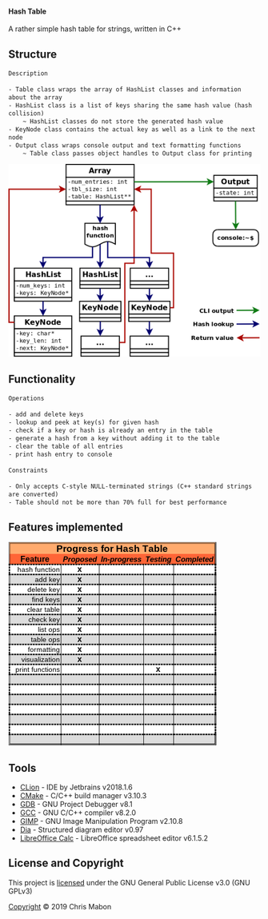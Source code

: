 #### Hash Table

A rather simple hash table for strings, written in C++

## Structure

```
Description

- Table class wraps the array of HashList classes and information about the array
- HashList class is a list of keys sharing the same hash value (hash collision)
    ~ HashList classes do not store the generated hash value
- KeyNode class contains the actual key as well as a link to the next node
- Output class wraps console output and text formatting functions
    ~ Table class passes object handles to Output class for printing
```

![Hash table structural diagram](images/structure.png)

## Functionality

```
Operations

- add and delete keys
- lookup and peek at key(s) for given hash
- check if a key or hash is already an entry in the table
- generate a hash from a key without adding it to the table
- clear the table of all entries
- print hash entry to console

Constraints

- Only accepts C-style NULL-terminated strings (C++ standard strings are converted)
- Table should not be more than 70% full for best performance
```
## Features implemented

![Progress chart](images/progress.png)

## Tools

* [CLion](https://www.jetbrains.com/clion/documentation/) -  IDE by Jetbrains v2018.1.6
* [CMake](https://cmake.org/documentation/) - C/C++ build manager v3.10.3
* [GDB](https://www.gnu.org/software/gdb/documentation/) - GNU Project Debugger v8.1
* [GCC](https://gcc.gnu.org/onlinedocs/) - GNU C/C++ compiler v8.2.0
* [GIMP](https://www.gimp.org/) - GNU Image Manipulation Program v2.10.8
* [Dia](http://dia-installer.de/index.html.en) - Structured diagram editor v0.97
* [LibreOffice Calc](https://www.libreoffice.org/) - LibreOffice spreadsheet editor v6.1.5.2

## License and Copyright

This project is [licensed](LICENSE) under the GNU General Public License v3.0 (GNU GPLv3)

[Copyright](COPYRIGHT) &copy; 2019 Chris Mabon
